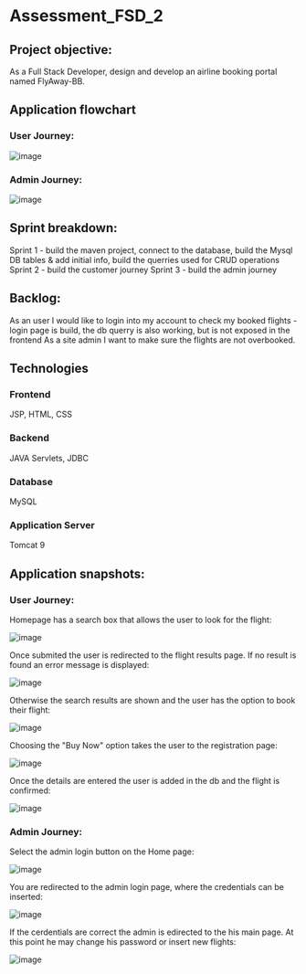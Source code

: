 # Assessment_FSD_2
## Project objective: 
As a Full Stack Developer, design and develop an airline booking portal named FlyAway-BB.

## Application flowchart

### User Journey:

![image](https://user-images.githubusercontent.com/122267768/234853283-62d5dd67-9235-4d6c-9311-d4169d08f9f9.png)

### Admin Journey:

![image](https://user-images.githubusercontent.com/122267768/234867633-0d9c1fe4-2b15-44a5-8217-1ec24dd41c92.png)


## Sprint breakdown:
Sprint 1 - build the maven project, connect to the database, build the Mysql DB tables & add initial info, build the querries used for CRUD operations
Sprint 2 - build the customer journey
Sprint 3 - build the admin journey

## Backlog:
As an user I would like to login into my account to check my booked flights - login page is build, the db querry is also working, but is not exposed in the frontend
As a site admin I want to make sure the flights are not overbooked.

## Technologies
### Frontend 
JSP, HTML, CSS
### Backend 
JAVA Servlets, JDBC
### Database 
MySQL
### Application Server 
Tomcat 9

## Application snapshots:
### User Journey:
Homepage has a search box that allows the user to look for the flight:

![image](https://user-images.githubusercontent.com/122267768/234858786-f1233188-c3f4-4ecd-9b5b-9c644dc8a899.png)

Once submited the user is redirected to the flight results page. If no result is found an error message is displayed:

![image](https://user-images.githubusercontent.com/122267768/234860580-2dbf664a-9d89-4c26-9874-0b58fe14a8fd.png)

Otherwise the search results are shown and the user has the option to book their flight:

![image](https://user-images.githubusercontent.com/122267768/234860747-04ac337f-e687-44f4-827e-a24b9472e703.png)

Choosing the "Buy Now" option takes the user to the registration page:

![image](https://user-images.githubusercontent.com/122267768/234861778-fd16506e-b63a-4d6c-b840-20a4f049fbe4.png)

Once the details are entered the user is added in the db and the flight is confirmed:

![image](https://user-images.githubusercontent.com/122267768/234862049-6f55bf6d-9665-4ea7-8f31-9881aa8a850a.png)


### Admin Journey:

Select the admin login button on the Home page:

![image](https://user-images.githubusercontent.com/122267768/234865137-085032ab-2985-4933-9449-809c7d3b230b.png)

You are redirected to the admin login page, where the credentials can be inserted:

![image](https://user-images.githubusercontent.com/122267768/234865988-ca0a590f-07c5-48d5-aae8-61d59c31bb83.png)

If the cerdentials are correct the admin is edirected to the his main page. At this point he may change his password or insert new flights:

![image](https://user-images.githubusercontent.com/122267768/234866513-35c6c903-8be1-412c-b762-b94b837338bc.png)


